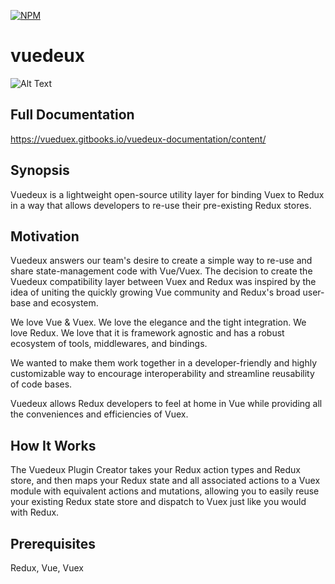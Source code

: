 [![NPM](https://nodei.co/npm/vuedeux.png?compact=true)](https://npmjs.org/package/vuedeux)

# vuedeux

![Alt Text](https://github.com/dmrx/vuedoo/raw/master/examples/TodoMVC/assets/vuedeuxsmall.png)


## Full Documentation
https://vueduex.gitbooks.io/vuedeux-documentation/content/

## Synopsis 

Vuedeux is a lightweight open-source utility layer for binding Vuex to Redux in a way that allows developers to re-use their pre-existing Redux stores.

## Motivation
Vuedeux answers our team's desire to create a simple way to re-use and share state-management code with Vue/Vuex. The decision to create the Vuedeux compatibility layer between Vuex and Redux was inspired by the idea of uniting the quickly growing Vue community and Redux's broad user-base and ecosystem.

We love Vue & Vuex. We love the elegance and the tight integration. We love Redux. We love that it is framework agnostic and has a robust ecosystem of tools, middlewares, and bindings.

We wanted to make them work together in a developer-friendly and highly customizable way to encourage interoperability and streamline reusability of code bases.

Vuedeux allows Redux developers to feel at home in Vue while providing all the conveniences and efficiencies of Vuex.


## How It Works
The Vuedeux Plugin Creator takes your Redux action types and Redux store, and then maps your Redux state and all associated actions to a Vuex module with equivalent actions and mutations, allowing you to easily reuse your existing Redux state store and dispatch to Vuex just like you would with Redux.

## Prerequisites
Redux, Vue, Vuex